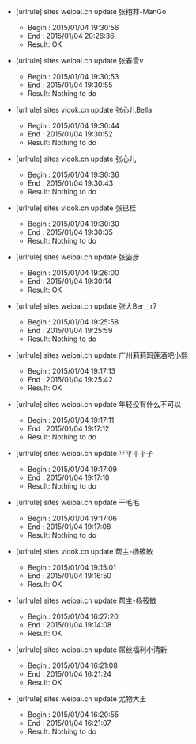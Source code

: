 * [urlrule] sites weipai.cn update 张栩菲-ManGo

    * Begin : 2015/01/04 19:30:56
    * End   : 2015/01/04 20:26:36
    * Result: OK

* [urlrule] sites weipai.cn update 张春雪v

    * Begin : 2015/01/04 19:30:53
    * End   : 2015/01/04 19:30:55
    * Result: Nothing to do

* [urlrule] sites vlook.cn update 张心儿Bella

    * Begin : 2015/01/04 19:30:44
    * End   : 2015/01/04 19:30:52
    * Result: Nothing to do

* [urlrule] sites vlook.cn update 张心儿

    * Begin : 2015/01/04 19:30:36
    * End   : 2015/01/04 19:30:43
    * Result: Nothing to do

* [urlrule] sites vlook.cn update 张已桂

    * Begin : 2015/01/04 19:30:30
    * End   : 2015/01/04 19:30:35
    * Result: Nothing to do

* [urlrule] sites weipai.cn update 张姿彦

    * Begin : 2015/01/04 19:26:00
    * End   : 2015/01/04 19:30:14
    * Result: OK

* [urlrule] sites weipai.cn update 张大Ber__r7

    * Begin : 2015/01/04 19:25:58
    * End   : 2015/01/04 19:25:59
    * Result: Nothing to do

* [urlrule] sites weipai.cn update 广州莉莉玛莲酒吧小熙

    * Begin : 2015/01/04 19:17:13
    * End   : 2015/01/04 19:25:42
    * Result: OK

* [urlrule] sites weipai.cn update 年轻没有什么不可以

    * Begin : 2015/01/04 19:17:11
    * End   : 2015/01/04 19:17:12
    * Result: Nothing to do

* [urlrule] sites weipai.cn update 平平平平子

    * Begin : 2015/01/04 19:17:09
    * End   : 2015/01/04 19:17:10
    * Result: Nothing to do

* [urlrule] sites weipai.cn update 干毛毛

    * Begin : 2015/01/04 19:17:06
    * End   : 2015/01/04 19:17:08
    * Result: Nothing to do

* [urlrule] sites vlook.cn update 帮主-杨筱敏

    * Begin : 2015/01/04 19:15:01
    * End   : 2015/01/04 19:16:50
    * Result: OK

* [urlrule] sites weipai.cn update 帮主-杨筱敏

    * Begin : 2015/01/04 16:27:20
    * End   : 2015/01/04 19:14:08
    * Result: OK

* [urlrule] sites weipai.cn update 屌丝福利小清新

    * Begin : 2015/01/04 16:21:08
    * End   : 2015/01/04 16:21:24
    * Result: OK

* [urlrule] sites weipai.cn update 尤物大王

    * Begin : 2015/01/04 16:20:55
    * End   : 2015/01/04 16:21:07
    * Result: Nothing to do

